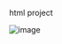 html project

![image](https://github.com/alexandersd3306/Web-Site-CyberSecurity/assets/57517261/c17f4956-5acb-40d3-a5ef-d9227dcebfa0)
